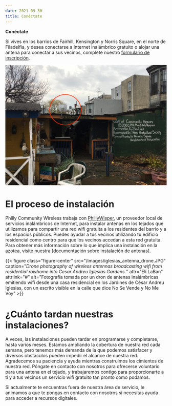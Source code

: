 ```yaml
---
date: 2021-09-30
title: Conéctate
---
```


**Conéctate**

Si vives en los barrios de Fairhill, Kensington y Norris Square, en el norte de Filadelfia, y desea conectarse a Internet inalámbrico gratuito o alojar una antena para conectar a sus vecinos, complete nuestro [formulario de inscripción](https://tally.so/r/mR8VM9). 

![Receiver Antenna in Las Parcelas Gardens](/images/antenna_detail2.jpg)  

# El proceso de instalación

Philly Community Wireless trabaja con [PhillyWisper](https://phillywisper.net), un proveedor local de servicios inalámbricos de Internet, para instalar antenas en los tejados que utilizamos para compartir una red wifi gratuita a los residentes del barrio y a los espacios públicos. Puedes ayudar a tus vecinos utilizando tu edificio residencial como centro para que los vecinos accedan a esta red gratuita. Para obtener más información sobre lo que implica una instalación en la azotea, visite nuestra [documentación sobre instalación de antenas].  

{{< figure class="figure-center" src="/images/iglesias_antenna_drone.JPG" caption="*Drone photography of wireless antennas broadcasting wifi from residential rowhome into Cesar Andreu Iglesias Gardens.*" attr="Eli LaBan" attrlink="#" alt="Fotografía tomada por un dron de antenas inalámbricas emitiendo wifi desde una casa residencial en los Jardines de César Andreu Iglesias, con un escrito visible en la calle que dice No Se Vende y No Me Voy" >}}  

# ¿Cuánto tardan nuestras instalaciones?

A veces, las instalaciones pueden tardar en programarse y completarse, hasta varios meses. Estamos ampliando la cobertura de nuestra red cada semana, pero tenemos más demanda de la que podemos satisfacer y diversos obstáculos pueden impedir el alcance de nuestra red. Agradecemos su paciencia y ayuda mientras construimos los cimientos de nuestra red.
Póngate en contacto con nosotros para ofrecerse voluntario para una antena en el tejado, y trabajaremos contigo para proporcionarte a ti y a tus vecinos un servicio wifi gratuito tan pronto como podamos.  

Si actualmente te encuentras fuera de nuestra área de servicio, le animamos a que te pongas en contacto con nosotros si necesitas ayuda para acceder a recursos digitales.  
